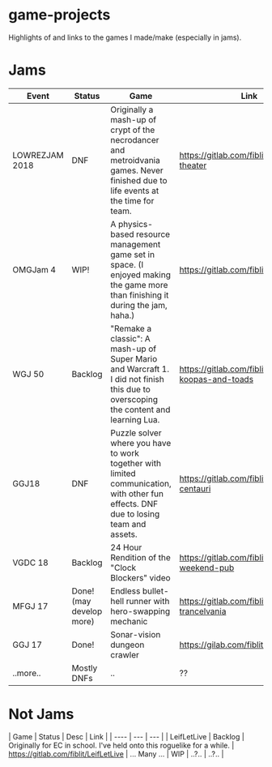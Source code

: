 # game-projects
Highlights of and links to the games I made/make (especially in jams). 

# Jams

| Event | Status | Game | Link |
| ---- | --- | --- | --- |
| LOWREZJAM 2018 | DNF | Originally a mash-up of crypt of the necrodancer and metroidvania games. Never finished due to life events at the time for team. | https://gitlab.com/fiblit/disco-theater
| OMGJam 4 | WIP! | A physics-based resource management game set in space. (I enjoyed making the game more than finishing it during the jam, haha.) | https://gitlab.com/fiblit/lut-voyage
| WGJ 50 | Backlog | "Remake a classic": A mash-up of Super Mario and Warcraft 1. I did not finish this due to overscoping the content and learning Lua. | https://gitlab.com/fiblit/super-war-koopas-and-toads
| GGJ18 | DNF | Puzzle solver where you have to work together with limited communication, with other fun effects. DNF due to losing team and assets. | https://gitlab.com/fiblit/proxima-centauri
| VGDC 18 | Backlog | 24 Hour Rendition of the "Clock Blockers" video | https://gitlab.com/fiblit/the-weekend-pub
| MFGJ 17 | Done! (may develop more) | Endless bullet-hell runner with hero-swapping mechanic | https://gitlab.com/fiblit/castle-trancelvania
| GGJ 17 | Done! | Sonar-vision dungeon crawler | https://gilab.com/fiblit/batsNeonNoir
| ..more.. | Mostly DNFs | .. | ?? |

# Not Jams
| Game | Status | Desc | Link |
| ---- | --- | --- |
| LeifLetLive | Backlog | Originally for EC in school. I've held onto this roguelike for a while. | https://gitlab.com/fiblit/LeifLetLive
| ... Many ... | WIP | ..?.. | ..?.. |
